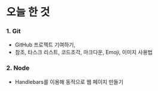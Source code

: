 # 오늘 한 것
### 1. Git
- GitHub 프로젝트 기여하기,
- 참조, 타스크 리스트, 코드조각, 마크다운, Emoji, 이미지 사용법

### 2. Node
- Handlebars를 이용해 동적으로 웹 페이지 만들기